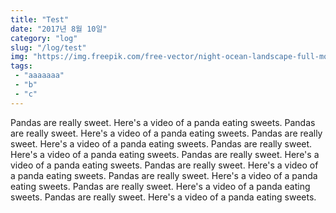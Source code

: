 ```yaml
---
title: "Test"
date: "2017년 8월 10일"
category: "log"
slug: "/log/test"
img: "https://img.freepik.com/free-vector/night-ocean-landscape-full-moon-and-stars-shine_107791-7397.jpg?w=2000"
tags: 
 - "aaaaaaa"
 - "b"
 - "c"
---
```

Pandas are really sweet.
Here's a video of a panda eating sweets.
Pandas are really sweet.
Here's a video of a panda eating sweets.
Pandas are really sweet.
Here's a video of a panda eating sweets.
Pandas are really sweet.
Here's a video of a panda eating sweets.
Pandas are really sweet.
Here's a video of a panda eating sweets.
Pandas are really sweet.
Here's a video of a panda eating sweets.
Pandas are really sweet.
Here's a video of a panda eating sweets.
Pandas are really sweet.
Here's a video of a panda eating sweets.
Pandas are really sweet.
Here's a video of a panda eating sweets.